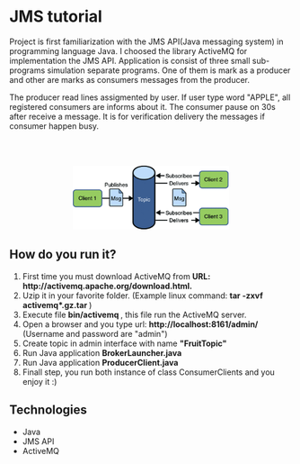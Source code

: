 <h1>JMS tutorial</h1>
<div>
Project is first familiarization with the JMS API(Java messaging system) in programming language Java.
I choosed the library ActiveMQ for implementation the JMS API. Application is consist of three small sub-programs
simulation separate programs. One of them is mark as a producer and other are marks as consumers messages from  the producer.

The producer read lines assigmented by user. If user type word "APPLE", all registered consumers are informs about it.
The consumer pause on 30s after receive  a message. It is for verification delivery the messages if consumer happen busy.
</div>
<br>
<br>

<p align='center'><img src='jms_example.png' width='55%' title='Picture show how work the JMS API.'> </p>

<h2>How do you run it? </h2>
<ol>
    <li>First time you must download ActiveMQ from <b> URL: http://activemq.apache.org/download.html. </b></li>
    <li>Uzip it in your favorite folder. (Example linux command: <b> tar -zxvf activemq*.gz.tar </b>) </li>
    <li>Execute file <b> bin/activemq </b> , this file run the ActiveMQ server. </li>
    <li>Open a browser and you type url: <b> http://localhost:8161/admin/ </b> (Username and password are "admin") </li>
    <li>Create topic in admin interface with name <b>"FruitTopic"</b> </li>
    <li>Run Java application <b>BrokerLauncher.java</b></li>
    <li>Run Java application <b>ProducerClient.java</b> </li>
    <li>Finall step, you run both instance of class ConsumerClients and you enjoy it :) </li>
</ol>

<h2>Technologies</h2>
<ul>
    <li>Java</li>
    <li>JMS API</li>
    <li>ActiveMQ</li>
</ul>
